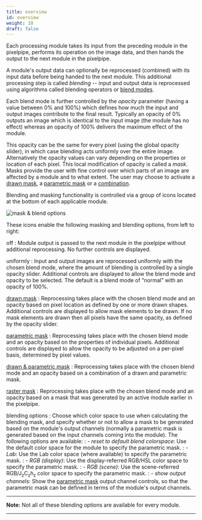 ```yaml
---
title: overview
id: overview
weight: 10
draft: false
---
```


Each processing module takes its input from the preceding module in the pixelpipe, performs its operation on the image data, and then hands the output to the next module in the pixelpipe.

A module's output data can optionally be reprocessed (combined) with its input data before being handed to the next module. This additional processing step is called _blending_ -- input and output data is reprocessed using algorithms called blending operators or [blend modes](./blend-modes.md).

Each blend mode is further controlled by the _opacity_ parameter (having a value between 0% and 100%) which defines how much the input and output images contribute to the final result. Typically an opacity of 0% outputs an image which is identical to the input image (the module has no effect) whereas an opacity of 100% delivers the maximum effect of the module.

This opacity can be the same for every pixel (using the global opacity slider), in which case blending acts uniformly over the entire image. Alternatively the opacity values can vary depending on the properties or location of each pixel. This local modification of opacity is called a _mask_. Masks provide the user with fine control over which parts of an image are affected by a module and to what extent. The user may choose to activate a [drawn mask](./masks/drawn.md), a [parametric mask](./masks/parametric.md) or a [combination](./masks/drawn-and-parametric.md).

Blending and masking functionality is controlled via a group of icons located at the bottom of each applicable module.

![mask & blend options](./overview/mask-blend-options.png#w33)

These icons enable the following masking and blending options, from left to right:

off
: Module output is passed to the next module in the pixelpipe without additional reprocessing. No further controls are displayed.

uniformly
: Input and output images are reprocessed uniformly with the chosen blend mode, where the amount of blending is controlled by a single opacity slider. Additional controls are displayed to allow the blend mode and opacity to be selected. The default is a blend mode of “normal” with an opacity of 100%.

[drawn mask](./masks/drawn.md)
: Reprocessing takes place with the chosen blend mode and an opacity based on pixel location as defined by one or more drawn shapes. Additional controls are displayed to allow mask elements to be drawn. If no mask elements are drawn then all pixels have the same opacity, as defined by the opacity slider.

[parametric mask](./masks/parametric.md)
: Reprocessing takes place with the chosen blend mode and an opacity based on the properties of individual pixels. Additional controls are displayed to allow the opacity to be adjusted on a per-pixel basis, determined by pixel values.

[drawn & parametric mask](./masks/drawn-and-parametric.md)
: Reprocessing takes place with the chosen blend mode and an opacity based on a combination of a drawn and parametric mask.

[raster mask](./masks/raster.md)
: Reprocessing takes place with the chosen blend mode and an opacity based on a mask that was generated by an active module earlier in the pixelpipe.

blending options
: Choose which color space to use when calculating the blending mask, and specify whether or not to allow a mask to be generated based on the module's output channels (normally a parametric mask is generated based on the input channels coming into the module). The following options are available:
: - _reset to default blend colorspace_: Use the default color space for the module to specify the parametric mask.
: - _Lab_: Use the Lab color space (where available) to specify the parametric mask.
: - _RGB (display)_: Use the display-referred RGB/HSL color space to specify the parametric mask.
: - _RGB (scene)_: Use the scene-referred RGB/J<sub>z</sub>C<sub>z</sub>h<sub>z</sub> color space to specify the parametric mask.
: - _show output channels_: Show the [parametric mask](./masks/parametric.md) output channel controls, so that the parametric mask can be defined in terms of the module's output channels.

---

**Note:** Not all of these blending options are available for every module.

---
